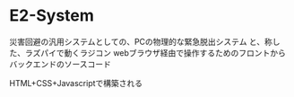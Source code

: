 # E2-System
災害回避の汎用システムとしての、PCの物理的な緊急脱出システム
と、称した、ラズパイで動くラジコン
webブラウザ経由で操作するためのフロントからバックエンドのソースコード

HTML+CSS+Javascriptで構築される
